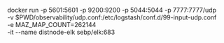 docker run -p 5601:5601 -p 9200:9200 -p 5044:5044 -p 7777:7777/udp \
-v $PWD/observability/udp.conf:/etc/logstash/conf.d/99-input-udp.conf \
-e MAZ_MAP_COUNT=262144 \
-it --name distnode-elk sebp/elk:683
